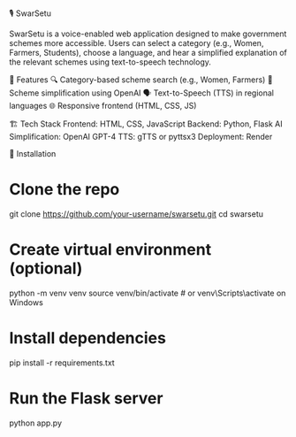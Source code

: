 🎙️ SwarSetu

SwarSetu is a voice-enabled web application designed to make government schemes more accessible. Users can select a category (e.g., Women, Farmers, Students), choose a language, and hear a simplified explanation of the relevant schemes using text-to-speech technology.

🚀 Features
🔍 Category-based scheme search (e.g., Women, Farmers)
🧠 Scheme simplification using OpenAI
🗣️ Text-to-Speech (TTS) in regional languages
🌐 Responsive frontend (HTML, CSS, JS)


🏗️ Tech Stack
Frontend: HTML, CSS, JavaScript
Backend: Python, Flask
AI Simplification: OpenAI GPT-4
TTS: gTTS or pyttsx3
Deployment: Render


🔧 Installation
# Clone the repo
git clone https://github.com/your-username/swarsetu.git
cd swarsetu

# Create virtual environment (optional)
python -m venv venv
source venv/bin/activate  # or venv\Scripts\activate on Windows

# Install dependencies
pip install -r requirements.txt

# Run the Flask server
python app.py
